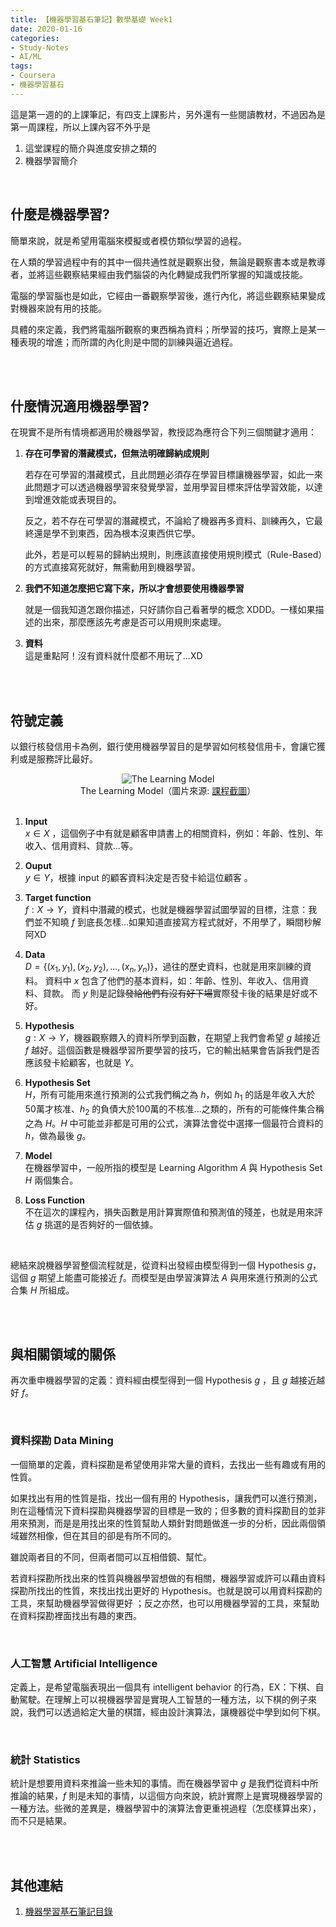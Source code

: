 ```yaml
---
title: 【機器學習基石筆記】數學基礎 Week1
date: 2020-01-16
categories:
- Study-Notes
- AI/ML
tags:
- Coursera
- 機器學習基石
--- 
```


這是第一週的的上課筆記，有四支上課影片，另外還有一些閱讀教材，不過因為是第一周課程，所以上課內容不外乎是
1. 這堂課程的簡介與進度安排之類的
2. 機器學習簡介

<!--more-->
<br>

## 什麼是機器學習?
簡單來說，就是希望用電腦來模擬或者模仿類似學習的過程。

在人類的學習過程中有的其中一個共通性就是<span class='label'>觀察</span>出發，無論是觀察書本或是教導者，並將這些觀察結果經由我們腦袋的內化轉變成我們所掌握的知識或技能。

電腦的學習腦也是如此，它經由一番觀察學習後，進行內化，將這些觀察結果變成對機器來說有用的技能。

具體的來定義，我們將電腦所觀察的東西稱為<span class='label'>資料</span>；所學習的技巧，實際上是某一種<span class='label'>表現的增進</span>；而所謂的內化則是中間的<span class='label'>訓練</span>與逼近過程。

<br><br>

## 什麼情況適用機器學習?
在現實不是所有情境都適用於機器學習，教授認為應符合下列三個關鍵才適用：

1. **存在可學習的潛藏模式，但無法明確歸納成規則**  

    若存在可學習的潛藏模式，且此問題必須存在學習目標讓機器學習，如此一來此問題才可以透過機器學習來發覺學習，並用學習目標來評估學習效能，以達到增進效能或表現目的。
    
    反之，若<span class='label'>不</span>存在可學習的潛藏模式，不論給了機器再多資料、訓練再久，它最終還是學不到東西，因為根本沒東西供它學。
    
    此外，若是可以輕易的歸納出規則，則應該直接使用規則模式（Rule-Based）的方式直接寫死就好，無需動用到機器學習。


2. **我們不知道怎麼把它寫下來，所以才會想要使用機器學習**  

    就是一個我知道怎跟你描述，只好請你自己看著學的概念 XDDD。一樣如果描述的出來，那麼應該先考慮是否可以用規則來處理。

3. **資料**   
    這是重點阿！沒有資料就什麼都不用玩了...XD


<br><br>

## 符號定義
以銀行核發信用卡為例，銀行使用機器學習目的是學習如何核發信用卡，會讓它獲利或是服務評比最好。 

<center> <img src="https://i.imgur.com/pnpAk7a.png" alt="The Learning Model"></center>
<center class="imgtext">The Learning Model（圖片來源: <a href="https://www.coursera.org/learn/ntumlone-mathematicalfoundations/lecture/1YgVk/components-of-machine-learning" class="imgtext">課程截圖</a>）</center>
<br>

 
1. **Input**  
    $x \in X$ ，這個例子中有就是顧客申請書上的相關資料，例如：年齡、性別、年收入、信用資料、貸款...等。

2. **Ouput**  
    $y \in Y$，根據 input 的顧客資料決定是否發卡給這位顧客 。

3. **Target function**  
    $f : X \rightarrow Y$，資料中潛藏的模式，也就是機器學習試圖學習的目標，注意：我們並<span class='label'>不知曉 $f$</span> 到底長怎樣...如果知道直接寫方程式就好，不用學了，瞬間秒解阿XD
    
3. **Data**  
    $D= \{ (x_1,y_1),(x_2,y_2),...,(x_n,y_n) \}$，過往的歷史資料，也就是用來訓練的資料。
    資料中 $x$ 包含了他們的基本資料，如：年齡、性別、年收入、信用資料、貸款。
    而 $y$ 則是記錄~~發給他們有沒有好下場~~實際發卡後的結果是好或不好。

5. **Hypothesis**  
    $g : X \rightarrow Y$，機器觀察餵入的資料所學到函數，在期望上我們會希望 $g$ 越接近 $f$ 越好。這個函數是機器學習所要學習的<span class='label'>技巧</span>，它的輸出結果會告訴我們是否應該發卡給顧客，也就是 $Y$。
 
6. **Hypothesis Set**  
    $H$，所有可能用來進行預測的公式我們稱之為 $h$，例如 $h_1$ 的話是年收入大於50萬才核准、$h_2$ 的負債大於100萬的不核准...之類的，所有的可能條件集合稱之為 $H$。$H$ 中可能並非都是可用的公式，演算法會從中選擇一個最符合資料的 $h$，做為最後 $g$。

7.  **Model**  
    在機器學習中，一般所指的模型是 Learning Algorithm $A$ 與 Hypothesis Set $H$ 兩個集合。

8. **Loss Function**  
    不在這次的課程內，損失函數是用計算<span class='label'>實際值和預測值的殘差</span>，也就是用來評估 $g$ 挑選的是否夠好的一個依據。
<br>

總結來說機器學習整個流程就是，從資料出發經由模型得到一個 Hypothesis $g$，這個 $g$ 期望上能盡可能接近 $f$。而模型是由學習演算法 $A$ 與用來進行預測的公式合集 $H$ 所組成。

<br><br>

## 與相關領域的關係
再次重申機器學習的定義：資料經由模型得到一個 Hypothesis $g$ ，且 $g$ 越接近越好 $f$。 

<br>

### 資料探勘 Data Mining
一個簡單的定義，資料探勘是希望使用非常大量的資料，去找出一些有趣或有用的性質。

如果找出有用的性質是指，找出一個有用的 Hypothesis，讓我們可以進行預測，則在這種情況下資料探勘與機器學習的目標是一致的；但多數的資料探勘目的並非用來預測，而是是用找出來的性質幫助人類針對問題做進一步的分析，因此兩個領域雖然相像，但在其目的卻是有所不同的。

雖說兩者目的不同，但兩者間可以互相借鏡、幫忙。

若資料探勘所找出來的性質與機器學習想做的有相關，機器學習或許可以藉由資料探勘所找出的性質，來找出找出更好的 Hypothesis。也就是說可以用資料探勘的工具，來幫助機器學習做得更好 ；反之亦然，也可以用機器學習的工具，來幫助在資料探勘裡面找出有趣的東西。

<br>

### 人工智慧 Artificial Intelligence
定義上，是希望電腦表現出一個具有 intelligent behavior 的行為，EX：下棋、自動駕駛。在理解上可以視機器學習是實現人工智慧的一種方法，以下棋的例子來說，我們可以透過給定大量的棋譜，經由設計演算法，讓機器從中學到如何下棋。

 <br>
 
### 統計 Statistics
統計是想要用資料來推論一些未知的事情。而在機器學習中 $g$ 是我們從資料中所推論的結果，$f$ 則是未知的事情，以這個方向來說，統計實際上是實現機器學習的一種方法。些微的差異是，機器學習中的演算法會更重視過程（怎麼樣算出來），而不只是結果。
 

<br><br>

## 其他連結
1. [機器學習基石筆記目錄](/Machine-Learning-Foundations-Study-Notes-Contents/)
    